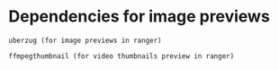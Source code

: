 # Dependencies for image previews
    
    uberzug (for image previews in ranger)
    
    ffmpegthumbnail (for video thumbnails preview in ranger)
